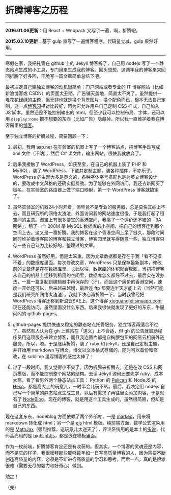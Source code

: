 # 折腾博客之历程

---

**2016.01.06更新**：用 React + Webpack 又写了一遍，啊，折腾吧。

**2015.03.10更新**：基于 gulp 重写了一遍博客程序。代码量立减，gulp 果然好用。

---

寒假在家，我把托管在 github 上的 Jekyll 博客拆了，自己用 nodejs 写了一个静态站点生成的小工具，专门用来生成我的博客。回头想想，这两年我的博客来来回回折腾了好多回，干脆写一篇文章简单总结下吧。

最初决定自己建独立博客的动机很简单：门户网站或者专业的 IT 博客网站（比如新浪博客或 CSDN）的页面太丑陋，广告铺天盖地，简直太不爽了。虽然提供一堆花花绿绿的主题，但无非也就是换个背景图片，换个配色而已，根本无法自己定制。这一点[博客园][博客园]相对比较好，因为它允许用户自己定制 CSS 样式，自己加入 JS 脚本。虽然还是不能控制输出的 html，但至少我可以控制布局、字体，还可以用 `display:none` 把不想要的东西（比如广告）隐藏掉。所以我一直维护着我在博客园里的[博客][博客园的博客]。

[博客园]:http://www.cnblogs.com/

[博客园的博客]:http://www.cnblogs.com/yiyezhai/

至于独立博客的折腾过程，简要回顾一下：

1. 最初，我用 asp.net 在实验室的机器上写了一个博客站点，把博客手动写成 xml 文件（汗呐），然后 C# 读文件，输出网站。很快我就放弃了。

2. 后来我接触了 WordPress，如获至宝，在自己的机器上装了 PHP 和 MySQL，装了 WordPress，下载并定制主题，装各种插件，不亦乐乎。WordPress 的主题大多是英文的，各种字体字号搭配也是为英文博客设计的，要改成中文风格的还确实挺费劲。为了能够在外网访问，我还去新网买了域名，在实验室的路由器上做了端口映射，第一个 WordPress 博客就搞定了。

3. 虽然实验室的机器24小时开着，但毕竟不是专业的服务器，总是莫名其妙上不去，而且研究所的网络太渣渣，外面访问我的网站速度很慢。于是我打起了租空间的主意。淘宝上有很多便宜的香港空间，我挑了一个评价还不错的「3A网络」，租了一个 200M 带 MySQL 数据库的小空间，把自己的博客迁到那个空间上去。这又是一番折腾。我的博客在这个香港空间上呆了挺久，那段时间同时维护着博客园的博客和独立博客，博客园里就写得随意一些，独立博客只存一些自己认为比较好的，整理过的文章。

4. WordPress 虽然好用，但是太笨重。因为文章数据都是存在于我「看不见摸不着」的数据库里面。每次修改文章，WordPress 只是保存最新副本，修改前的文章还是存在数据库里。长此以往，数据库的体积就会膨胀。当初把博客从自己的机器上迁移到租用的空间里，数据库怎么都导不过去，最后实在没办法，一篇一篇复制到编辑器中再保存的（汗）。而且这个廉价的香港空间，速度一开始还可以，后来越来越慢，最后连 ftp 都要连半天才能上去（当然可能是我们研究所网络太渣渣），我就下决心再折腾一下。当时我曾经把 WordPress 博客迁移到新浪云SAE上，这个博客 [xieguanglei.sinaapp.com][SAE] 现在还能访问，虽然里面没什么东西。后来我很快就发现了更好的东东，牛逼闪闪的 github-pages。

5. github-pages 提供快速又稳定的静态站点托管服务，独立博客再适合不过了。虽然有人认为在 gh 上建站在「道义」上不合适，但 gh 的公告就鼓励程序员用这项服务来建立博客，而且我连图片都是自掏腰包买的网易云相册外链服务，所以，嗯。于是继续折腾，装了 ruby 和 jekyll，还是自己定制主题，并开始用 markdown 写博文。博文以文本格式存储的，随时可以备份和修改，在 sublime 里写博客的感觉太棒了！

6. 过了一段时间，我又觉得小不爽了。因为折腾来折腾去，还是在改 CSS 和网页模版，而不能控制整个网站的结构。去读 Jekyll 源码还要先学 ruby，成本太高，看了看另外两个静态站点工具： Python 的 [Pelican][Pelican] 和 NodeJS 的 [Hexo][Hexo]，都是高大上的玩意儿，一时半会儿玩不转。最后，我决定用 nodejs 自己写一个简单的静态站点生成工具，以后有需求了再往里面添加内容，于是就有了 [NodeBlog][nodeblog]。现在的博客，就是用这个工具生成的。虽然很简陋，但却是自己的东西。

[SAE]:http://xieguanglei.sinaapp.com

[nodeblog]:http://www.github.com/xieguanglei/nodeblog

[Pelican]:http://docs.getpelican.com/en/3.3.0/

[Hexo]:http://zespia.tw/hexo/

现在这套东东，nodeblog 方面依赖了两个外部库，一是 [marked][marked]，用来将 markdown 转化成 html；另一个是 [ejs][ejs] html 模板。纯前端方面，数学公式渲染用的是 [MathJax][MathJax]（强烈推荐，这玩意儿太逆天了），评论系统用的是本土的[多说][多说]，代码高亮用的是 [highlightjs][highlightjs]，都是嵌在模板里面。

[marked]:http://github.com/chjj/marked

[ejs]:http://github.com/visionmedia/ejs

[多说]:http://duoshuo.com/

[MathJax]:http://www.mathjax.org/

[highlightjs]:http://highlightjs.org/

作为一枚前端，折腾博客肯定还是有收获的。但其实，一个博客的灵魂还是内容，而不是它的样子。我很膜拜那些能够数年如一日写高质量博客的人，因为需要不断创造高质量的内容，必须是不断进行高质量的学习和思考，而后一点，真的是很难很难（需要无尽的毅力和好奇心）做到。

勉之！

（完）